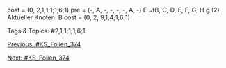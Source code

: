 cost = (0, 2,1;1;1;1;6;1)
pre = (-, A, -, -, -, -, A, -)
E =fB, C, D, E, F, G, H g
(2) Aktueller Knoten: B
cost = (0, 2, 9,1;4;1;6;1)

   Tags & Topics:
   #2,1;1;1;1;6;1

[Previous: #KS_Folien_374](KS_Folien_374.md)

[Next: #KS_Folien_374](KS_Folien_374.md)
